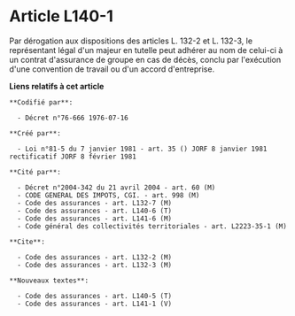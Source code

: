 # Article L140-1

Par dérogation aux dispositions des articles L. 132-2 et L. 132-3, le représentant légal d'un majeur en tutelle peut adhérer
au nom de celui-ci à un contrat d'assurance de groupe en cas de décès, conclu par l'exécution d'une convention de travail ou
d'un accord d'entreprise.

**Liens relatifs à cet article**

	**Codifié par**:

	  - Décret n°76-666 1976-07-16

	**Créé par**:

	  - Loi n°81-5 du 7 janvier 1981 - art. 35 () JORF 8 janvier 1981 rectificatif JORF 8 février 1981

	**Cité par**:

	  - Décret n°2004-342 du 21 avril 2004 - art. 60 (M)
	  - CODE GENERAL DES IMPOTS, CGI. - art. 998 (M)
	  - Code des assurances - art. L132-7 (M)
	  - Code des assurances - art. L140-6 (T)
	  - Code des assurances - art. L141-6 (M)
	  - Code général des collectivités territoriales - art. L2223-35-1 (M)

	**Cite**:

	  - Code des assurances - art. L132-2 (M)
	  - Code des assurances - art. L132-3 (M)

	**Nouveaux textes**:

	  - Code des assurances - art. L140-5 (T)
	  - Code des assurances - art. L141-1 (V)
